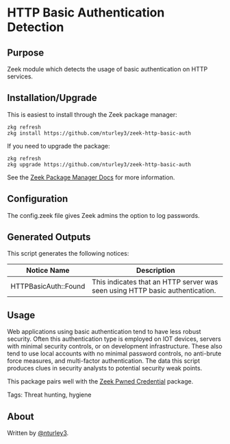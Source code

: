 # HTTP Basic Authentication Detection

## Purpose
Zeek module which detects the usage of basic authentication on HTTP services. 

## Installation/Upgrade

This is easiest to install through the Zeek package manager:

	zkg refresh
	zkg install https://github.com/nturley3/zeek-http-basic-auth

If you need to upgrade the package:

	zkg refresh
	zkg upgrade https://github.com/nturley3/zeek-http-basic-auth

See the [Zeek Package Manager Docs](https://docs.zeek.org/projects/package-manager/en/stable/quickstart.html) for more information.

## Configuration

The config.zeek file gives Zeek admins the option to log passwords.

## Generated Outputs

This script generates the following notices: 

| Notice Name | Description |
| -- | -- |
| HTTPBasicAuth::Found | This indicates that an HTTP server was seen using HTTP basic authentication. |

## Usage

Web applications using basic authentication tend to have less robust security. Often this authentication type is employed on IOT devices, servers with minimal security controls, or on development infrastructure. These also tend to use local accounts with no minimal password controls, no anti-brute force measures, and multi-factor authentication. The data this script produces clues in security analysts to potential security weak points.

This package pairs well with the [Zeek Pwned Credential](https://github.com/nturley3/zeek-pwned-credentials) package.

Tags: Threat hunting, hygiene

## About

Written by [@nturley3](https://github.com/nturley3).